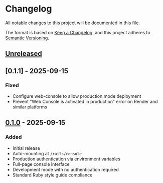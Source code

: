 # Changelog

All notable changes to this project will be documented in this file.

The format is based on [Keep a Changelog](https://keepachangelog.com/en/1.0.0/),
and this project adheres to [Semantic Versioning](https://semver.org/spec/v2.0.0.html).

## [Unreleased]

## [0.1.1] - 2025-09-15

### Fixed
- Configure web-console to allow production mode deployment
- Prevent "Web Console is activated in production" error on Render and similar platforms

## [0.1.0] - 2025-09-15

### Added
- Initial release
- Auto-mounting at `/rails/console`
- Production authentication via environment variables
- Full-page console interface
- Development mode with no authentication required
- Standard Ruby style guide compliance

[Unreleased]: https://github.com/firstdraft/slash_console/compare/v0.1.0...HEAD
[0.1.0]: https://github.com/firstdraft/slash_console/releases/tag/v0.1.0